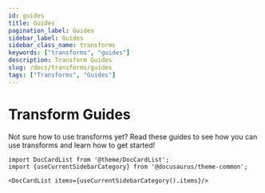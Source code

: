 ```yaml
---
id: guides
title: Guides
pagination_label: Guides
sidebar_label: Guides
sidebar_class_name: transforms
keywords: ["transforms", "guides"]
description: Transform Guides
slug: /docs/transforms/guides
tags: ["Transforms", "Guides"]
---
```


# Transform Guides

Not sure how to use transforms yet? Read these guides to see how you can use
transforms and learn how to get started!

```mdx-code-block
import DocCardList from '@theme/DocCardList';
import {useCurrentSidebarCategory} from '@docusaurus/theme-common';

<DocCardList items={useCurrentSidebarCategory().items}/>
```

